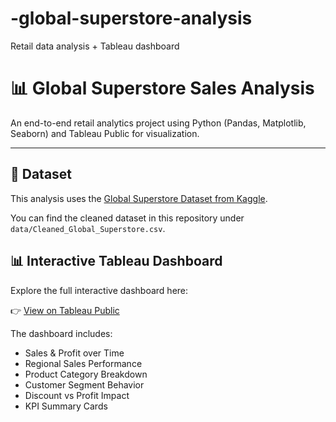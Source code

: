 # -global-superstore-analysis
Retail data analysis + Tableau dashboard

# 📊 Global Superstore Sales Analysis

An end-to-end retail analytics project using Python (Pandas, Matplotlib, Seaborn) and Tableau Public for visualization.

---

## 📂 Dataset

This analysis uses the [Global Superstore Dataset from Kaggle](https://www.kaggle.com/datasets/fatihilhan/global-superstore-dataset).

You can find the cleaned dataset in this repository under `data/Cleaned_Global_Superstore.csv`.

## 📊 Interactive Tableau Dashboard

Explore the full interactive dashboard here:

👉 [View on Tableau Public](https://public.tableau.com/app/profile/ayman.berkani/viz/GlobalSalesDashboardAymanBerkani/Dashboard1)

The dashboard includes:
- Sales & Profit over Time
- Regional Sales Performance
- Product Category Breakdown
- Customer Segment Behavior
- Discount vs Profit Impact
- KPI Summary Cards

